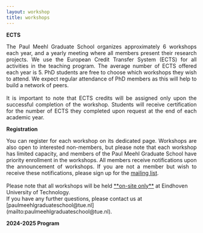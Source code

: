 ```yaml
---
layout: workshop
title: workshops
---
```


**ECTS**
<div style="text-align: justify;">
The Paul Meehl Graduate School organizes approximately 6 workshops each year, and a yearly meeting where all members present their research projects. We use the European Credit Transfer System (ECTS) for all activities in the teaching program. The average number of ECTS offered each year is 5. PhD students are free to choose which workshops they wish to attend. We expect regular attendance of PhD members as this will help to build a network of peers. 
<br>
<br>
It is important to note that ECTS credits will be assigned only upon the successful completion of the workshop. Students will receive certification for the number of ECTS they completed upon request at the end of each academic year.
</div>

**Registration**
<div style="text-align: justify;">
You can register for each workshop on its dedicated page.  Workshops are also open to interested non-members, but please note that each workshop has limited capacity, and members of the Paul Meehl Graduate School have priority enrollment in the workshops. All members receive notifications upon the announcement of workshops. If you are not a member but wish to receive these notifications, please sign up for the <a href="https://1d66a74f.sibforms.com/serve/MUIFAJ56Wh_ZiEG2gq1O1CWBwSjTtrq798YhpcS4qFQwKyjE37cjuvk8LKsVXB-B-jVs1WqQpssPIM5NBbxsRkYJ5tur76Q2WxCgLJH88ZMWPxbh8l7z7OgOFqn5WADjijbUXWrPl8AePo4MnovDVkNXXKUM3VwwRn6t5d0i-o9bz0Akn4hV4DHCfQMUUFzys0MRPnfOu8yibXJD"> mailing list</a>. 
</div>
<br>
Please note that all workshops will be held <ins>**on-site only**</ins> at Eindhoven University of Technology.
<br>
If you have any further questions, please contact us at [paulmeehlgraduateschool@tue.nl](mailto:paulmeehlgraduateschool@tue.nl). 
<br>

**2024-2025 Program**
